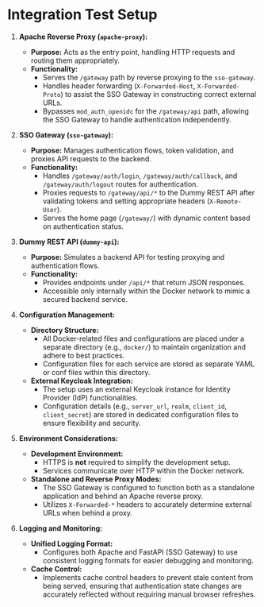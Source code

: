 # Integration Test Setup

1. **Apache Reverse Proxy (`apache-proxy`):**
   - **Purpose:** Acts as the entry point, handling HTTP requests and routing them appropriately.
   - **Functionality:**
     - Serves the `/gateway` path by reverse proxying to the `sso-gateway`.
     - Handles header forwarding (`X-Forwarded-Host`, `X-Forwarded-Proto`) to assist the SSO Gateway in constructing correct external URLs.
     - Bypasses `mod_auth_openidc` for the `/gateway/api` path, allowing the SSO Gateway to handle authentication independently.

2. **SSO Gateway (`sso-gateway`):**
   - **Purpose:** Manages authentication flows, token validation, and proxies API requests to the backend.
   - **Functionality:**
     - Handles `/gateway/auth/login`, `/gateway/auth/callback`, and `/gateway/auth/logout` routes for authentication.
     - Proxies requests to `/gateway/api/*` to the Dummy REST API after validating tokens and setting appropriate headers (`X-Remote-User`).
     - Serves the home page (`/gateway/`) with dynamic content based on authentication status.

3. **Dummy REST API (`dummy-api`):**
   - **Purpose:** Simulates a backend API for testing proxying and authentication flows.
   - **Functionality:**
     - Provides endpoints under `/api/*` that return JSON responses.
     - Accessible only internally within the Docker network to mimic a secured backend service.

4. **Configuration Management:**
   - **Directory Structure:**
     - All Docker-related files and configurations are placed under a separate directory (e.g., `docker/`) to maintain organization and adhere to best practices.
     - Configuration files for each service are stored as separate YAML or conf files within this directory.
   - **External Keycloak Integration:**
     - The setup uses an external Keycloak instance for Identity Provider (IdP) functionalities.
     - Configuration details (e.g., `server_url`, `realm`, `client_id`, `client_secret`) are stored in dedicated configuration files to ensure flexibility and security.

5. **Environment Considerations:**
   - **Development Environment:**
     - HTTPS is **not** required to simplify the development setup.
     - Services communicate over HTTP within the Docker network.
   - **Standalone and Reverse Proxy Modes:**
     - The SSO Gateway is configured to function both as a standalone application and behind an Apache reverse proxy.
     - Utilizes `X-Forwarded-*` headers to accurately determine external URLs when behind a proxy.

6. **Logging and Monitoring:**
   - **Unified Logging Format:**
     - Configures both Apache and FastAPI (SSO Gateway) to use consistent logging formats for easier debugging and monitoring.
   - **Cache Control:**
     - Implements cache control headers to prevent stale content from being served, ensuring that authentication state changes are accurately reflected without requiring manual browser refreshes.
